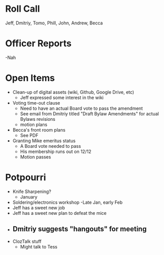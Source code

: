 Roll Call
=========
Jeff, Dmitriy, Tomo, Phill, John, Andrew, Becca
  
Officer Reports
===============
-Nah

Open Items
==========
- Clean-up of digital assets (wiki, Github, Google Drive, etc)
  - Jeff expressed some interest in the wiki
- Voting time-out clause
  - Need to have an actual Board vote to pass the amendment
  - See email from Dmitriy titled "Draft Bylaw Amendments" for actual Bylaws revisions
  - motion plans
- Becca's front room plans
  - See PDF
- Granting Mike emeritus status
  - A Board vote needed to pass
  - His membership runs out on 12/12
  - Motion passes
  
Potpourri
=========
  - Knife Sharpening?
    - January
  - Soldering/electronics workshop
    -Late Jan, early Feb
  - Jeff has a sweet new job
  - Jeff has a sweet new plan to defeat the mice
  - Dmitriy suggests "hangouts" for meeting
    - 
  - ClozTalk stuff
    - Might talk to Tess
